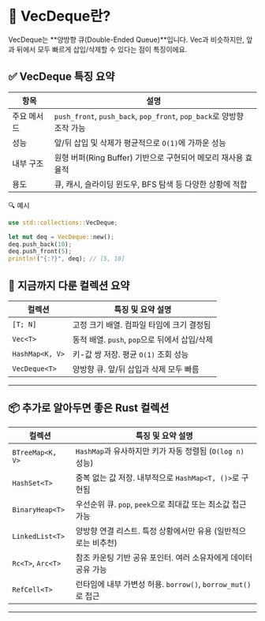 # 🚚 VecDeque란?

VecDeque는 **양방향 큐(Double-Ended Queue)**입니다.
Vec과 비슷하지만, 앞과 뒤에서 모두 빠르게 삽입/삭제할 수 있다는 점이 특징이에요.

## ✅ VecDeque 특징 요약

| 항목             | 설명                                                             |
|------------------|------------------------------------------------------------------|
| 주요 메서드       | `push_front`, `push_back`, `pop_front`, `pop_back`로 양방향 조작 가능 |
| 성능             | 앞/뒤 삽입 및 삭제가 평균적으로 `O(1)`에 가까운 성능               |
| 내부 구조        | 원형 버퍼(Ring Buffer) 기반으로 구현되어 메모리 재사용 효율적         |
| 용도             | 큐, 캐시, 슬라이딩 윈도우, BFS 탐색 등 다양한 상황에 적합             |


🔍 예시
```rust
use std::collections::VecDeque;

let mut deq = VecDeque::new();
deq.push_back(10);
deq.push_front(5);
println!("{:?}", deq); // [5, 10]
```


## 🧭 지금까지 다룬 컬렉션 요약

| 컬렉션           | 특징 및 요약 설명                          |
|------------------|--------------------------------------------|
| `[T; N]`          | 고정 크기 배열. 컴파일 타임에 크기 결정됨     |
| `Vec<T>`          | 동적 배열. `push`, `pop`으로 뒤에서 삽입/삭제 |
| `HashMap<K, V>`   | 키-값 쌍 저장. 평균 `O(1)` 조회 성능         |
| `VecDeque<T>`     | 양방향 큐. 앞/뒤 삽입과 삭제 모두 빠름       |

---



## 📦 추가로 알아두면 좋은 Rust 컬렉션

| 컬렉션            | 특징 및 요약 설명                                           |
|-------------------|-------------------------------------------------------------|
| `BTreeMap<K, V>`   | `HashMap`과 유사하지만 키가 자동 정렬됨 (`O(log n)` 성능)     |
| `HashSet<T>`       | 중복 없는 값 저장. 내부적으로 `HashMap<T, ()>`로 구현됨       |
| `BinaryHeap<T>`    | 우선순위 큐. `pop`, `peek`으로 최대값 또는 최소값 접근 가능    |
| `LinkedList<T>`    | 양방향 연결 리스트. 특정 상황에서만 유용 (일반적으로는 비추천) |
| `Rc<T>`, `Arc<T>`  | 참조 카운팅 기반 공유 포인터. 여러 소유자에게 데이터 공유 가능 |
| `RefCell<T>`       | 런타임에 내부 가변성 허용. `borrow()`, `borrow_mut()`로 접근    |

---


